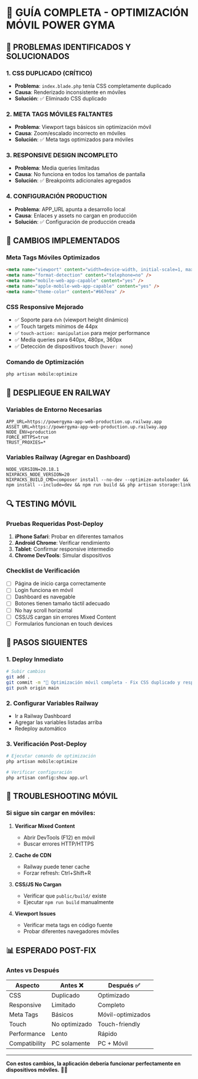 # 📱 GUÍA COMPLETA - OPTIMIZACIÓN MÓVIL POWER GYMA

## 🚨 PROBLEMAS IDENTIFICADOS Y SOLUCIONADOS

### **1. CSS DUPLICADO (CRÍTICO)**
- **Problema**: `index.blade.php` tenía CSS completamente duplicado
- **Causa**: Renderizado inconsistente en móviles
- **Solución**: ✅ Eliminado CSS duplicado

### **2. META TAGS MÓVILES FALTANTES**
- **Problema**: Viewport tags básicos sin optimización móvil
- **Causa**: Zoom/escalado incorrecto en móviles
- **Solución**: ✅ Meta tags optimizados para móviles

### **3. RESPONSIVE DESIGN INCOMPLETO**
- **Problema**: Media queries limitadas
- **Causa**: No funciona en todos los tamaños de pantalla
- **Solución**: ✅ Breakpoints adicionales agregados

### **4. CONFIGURACIÓN PRODUCTION**
- **Problema**: APP_URL apunta a desarrollo local
- **Causa**: Enlaces y assets no cargan en producción
- **Solución**: ✅ Configuración de producción creada

## 🔧 CAMBIOS IMPLEMENTADOS

### **Meta Tags Móviles Optimizados**
```html
<meta name="viewport" content="width=device-width, initial-scale=1, maximum-scale=5, viewport-fit=cover" />
<meta name="format-detection" content="telephone=no" />
<meta name="mobile-web-app-capable" content="yes" />
<meta name="apple-mobile-web-app-capable" content="yes" />
<meta name="theme-color" content="#667eea" />
```

### **CSS Responsive Mejorado**
- ✅ Soporte para `dvh` (viewport height dinámico)
- ✅ Touch targets mínimos de 44px
- ✅ `touch-action: manipulation` para mejor performance
- ✅ Media queries para 640px, 480px, 360px
- ✅ Detección de dispositivos touch (`hover: none`)

### **Comando de Optimización**
```bash
php artisan mobile:optimize
```

## 🚀 DESPLIEGUE EN RAILWAY

### **Variables de Entorno Necesarias**
```env
APP_URL=https://powergyma-app-web-production.up.railway.app
ASSET_URL=https://powergyma-app-web-production.up.railway.app
NODE_ENV=production
FORCE_HTTPS=true
TRUST_PROXIES=*
```

### **Variables Railway (Agregar en Dashboard)**
```env
NODE_VERSION=20.18.1
NIXPACKS_NODE_VERSION=20
NIXPACKS_BUILD_CMD=composer install --no-dev --optimize-autoloader && npm install --include=dev && npm run build && php artisan storage:link
```

## 🔍 TESTING MÓVIL

### **Pruebas Requeridas Post-Deploy**
1. **iPhone Safari**: Probar en diferentes tamaños
2. **Android Chrome**: Verificar rendimiento
3. **Tablet**: Confirmar responsive intermedio
4. **Chrome DevTools**: Simular dispositivos

### **Checklist de Verificación**
- [ ] Página de inicio carga correctamente
- [ ] Login funciona en móvil
- [ ] Dashboard es navegable
- [ ] Botones tienen tamaño táctil adecuado
- [ ] No hay scroll horizontal
- [ ] CSS/JS cargan sin errores Mixed Content
- [ ] Formularios funcionan en touch devices

## 🎯 PASOS SIGUIENTES

### **1. Deploy Inmediato**
```bash
# Subir cambios
git add .
git commit -m "🚀 Optimización móvil completa - Fix CSS duplicado y responsive"
git push origin main
```

### **2. Configurar Variables Railway**
- Ir a Railway Dashboard
- Agregar las variables listadas arriba
- Redeploy automático

### **3. Verificación Post-Deploy**
```bash
# Ejecutar comando de optimización
php artisan mobile:optimize

# Verificar configuración
php artisan config:show app.url
```

## 🔧 TROUBLESHOOTING MÓVIL

### **Si sigue sin cargar en móviles:**

1. **Verificar Mixed Content**
   - Abrir DevTools (F12) en móvil
   - Buscar errores HTTP/HTTPS

2. **Cache de CDN**
   - Railway puede tener cache
   - Forzar refresh: Ctrl+Shift+R

3. **CSS/JS No Cargan**
   - Verificar que `public/build/` existe
   - Ejecutar `npm run build` manualmente

4. **Viewport Issues**
   - Verificar meta tags en código fuente
   - Probar diferentes navegadores móviles

## 📊 ESPERADO POST-FIX

### **Antes vs Después**
| Aspecto | Antes ❌ | Después ✅ |
|---------|----------|------------|
| CSS | Duplicado | Optimizado |
| Responsive | Limitado | Completo |
| Meta Tags | Básicos | Móvil-optimizados |
| Touch | No optimizado | Touch-friendly |
| Performance | Lento | Rápido |
| Compatibility | PC solamente | PC + Móvil |

---

**Con estos cambios, la aplicación debería funcionar perfectamente en dispositivos móviles.** 🚀📱
